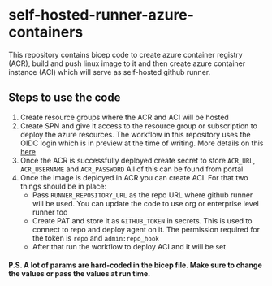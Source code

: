 # self-hosted-runner-azure-containers
This repository contains bicep code to create azure container registry (ACR), build and push linux image to it and then create azure container instance (ACI) which will serve as self-hosted github runner.

## Steps to use the code
1. Create resource groups where the ACR and ACI will be hosted
2. Create SPN and give it access to the resource group or subscription to deploy the azure resources. The workflow in this repository uses the OIDC login which is in preview at the time of writing. More details on this [here](https://docs.github.com/en/actions/deployment/security-hardening-your-deployments/configuring-openid-connect-in-azure)
3. Once the ACR is successfully deployed create secret to store `ACR_URL`, `ACR_USERNAME` and `ACR_PASSWORD` All of this can be found from portal
4. Once the image is deployed in ACR you can create ACI. For that two things should be in place:
   - Pass `RUNNER_REPOSITORY_URL` as the repo URL where github runner will be used. You can update the code to use org or enterprise level runner too
   - Create PAT and store it as `GITHUB_TOKEN` in secrets. This is used to connect to repo and deploy agent on it. The permission required for the token is `repo` and `admin:repo_hook`
   - After that run the workflow to deploy ACI and it will be set

#### P.S. A lot of params are hard-coded in the bicep file. Make sure to change the values or pass the values at run time.

